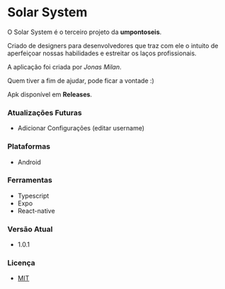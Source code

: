 # Solar System 

O Solar System é o terceiro projeto da **umpontoseis**. 

Criado de designers para desenvolvedores que traz com ele o intuito de aperfeiçoar 
nossas habilidades e estreitar os laços profissionais. 

A aplicação foi criada por *Jonas Milan*.

Quem tiver a fim de ajudar, pode ficar a vontade :)

Apk disponível em **Releases**.

### Atualizações Futuras
- Adicionar Configurações (editar username)

### Plataformas
- Android

### Ferramentas
- Typescript
- Expo
- React-native

### Versão Atual
- 1.0.1

### Licença
- [MIT](/docs/LICENÇA)

